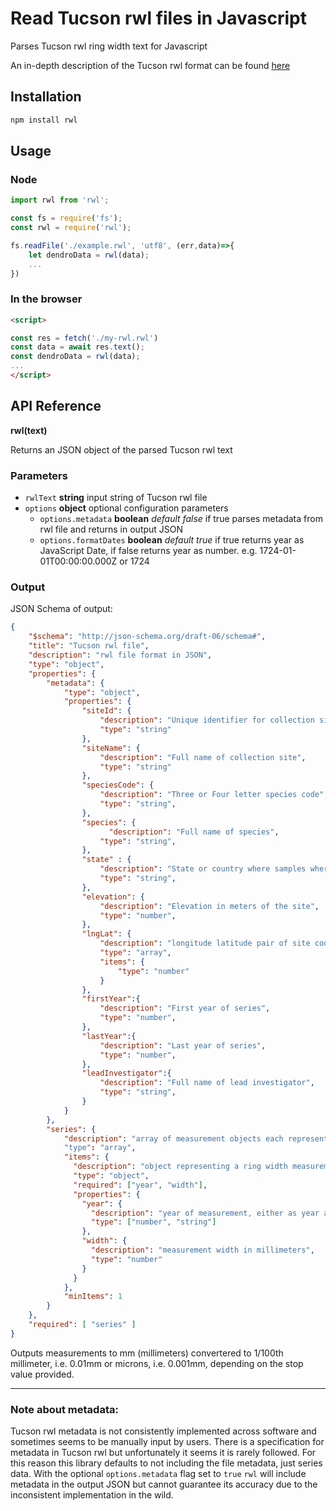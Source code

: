 # Read Tucson rwl files in Javascript

Parses Tucson rwl ring width text for Javascript

An in-depth description of the Tucson rwl format can be found [here](https://www.treeringsociety.org/resources/SOM/Brewer_Murphy_SupplementaryMaterial.pdf)


## Installation

```sh
npm install rwl
```

## Usage

### Node

```js
import rwl from 'rwl';

const fs = require('fs');
const rwl = require('rwl');

fs.readFile('./example.rwl', 'utf8', (err,data)=>{
    let dendroData = rwl(data);
    ...
})
```

### In the browser

```html
<script>

const res = fetch('./my-rwl.rwl')
const data = await res.text();
const dendroData = rwl(data); 
... 
</script>
```


## API Reference

__rwl(text)__

Returns an JSON object of the parsed Tucson rwl text

### Parameters

-   `rwlText` **string** input string of Tucson rwl file
-   `options` **object** optional configuration parameters
    - `options.metadata` **boolean** _default false_ if true parses metadata from rwl file and returns in output JSON
    - `options.formatDates` **boolean** _default true_ if true returns year as JavaScript Date, if false returns year as number. e.g. 1724-01-01T00:00:00.000Z or 1724

### Output

JSON Schema of output:
```json
{
    "$schema": "http://json-schema.org/draft-06/schema#",
    "title": "Tucson rwl file",
    "description": "rwl file format in JSON",
    "type": "object",
    "properties": {
        "metadata": {
            "type": "object",
            "properties": {
                "siteId": {
                    "description": "Unique identifier for collection site",
                    "type": "string"
                },
                "siteName": {
                    "description": "Full name of collection site",
                    "type": "string"
                },
                "speciesCode": {
                    "description": "Three or Four letter species code",
                    "type": "string",
                },
                "species": {
                      "description": "Full name of species",
                    "type": "string",
                },
                "state" : {
                    "description": "State or country where samples where collected",
                    "type": "string",
                },
                "elevation": {
                    "description": "Elevation in meters of the site",
                    "type": "number",
                },
                "lngLat": {
                    "description": "longitude latitude pair of site coordinates",
                    "type": "array",
                    "items": {
                        "type": "number"
                    }
                },
                "firstYear":{
                    "description": "First year of series",
                    "type": "number",
                },
                "lastYear":{
                    "description": "Last year of series",
                    "type": "number",
                },
                "leadInvestigator":{
                    "description": "Full name of lead investigator",
                    "type": "string",
                }
            }
        },
        "series": {
            "description": "array of measurement objects each representing a ring width measurement for a given year"
            "type": "array",
            "items": {
              "description": "object representing a ring width measurement for a given year",
              "type": "object",
              "required": ["year", "width"],
              "properties": {
                "year": {
                  "description": "year of measurement, either as year as an integer or ISO 8601 date string",
                  "type": ["number", "string"]
                },
                "width": {
                  "description": "measurement width in millimeters",
                  "type": "number"
                }
              }
            },
            "minItems": 1
        }
    },
    "required": [ "series" ]
}

```


Outputs measurements to mm (millimeters) convertered to 1/100th millimeter, i.e. 0.01mm or microns, i.e. 0.001mm, depending on the stop value provided. 

---


### Note about metadata: 
Tucson rwl metadata is not consistently implemented across software and sometimes seems to be manually input by users. There is a specification for metadata in Tucson rwl but unfortunately it seems it is rarely followed. For this reason this library defaults to not including the file metadata, just series data. With the optional ```options.metadata``` flag set to ```true``` ```rwl``` will include metadata in the output JSON but cannot guarantee its accuracy due to the inconsistent implementation in the wild. 
